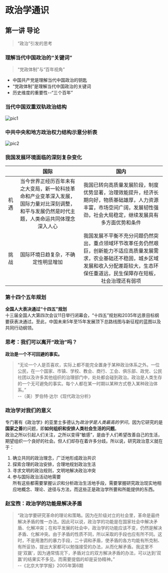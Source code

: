 # 政治学通识  
## 第一讲 导论  
>“政治”引发的思考  
### 理解当代中国政治的“关键词”  
>“党政体制”与“百年视角”  
+ 中国共产党是理解当代中国政治的钥匙  
+ “党政体制”是理解当代中国政治的关键词  
+ 历史维度的重要性--“三个百年”  
### 当代中国双重双轨政治结构  
![pic1](./1.png)  
### 中共中央和地方政治权力结构示意分析表  
![pic2](./2.png)  
### 我国发展环境面临的深刻复杂变化  
||国际|国内|  
| :----: | :----: | :----: |  
|机遇|当今世界正经历百年未有之大变局，新一轮科技革命和产业变革深入发展，国际力量对比深刻调整，和平与发展仍然是时代主题，人类命运共同体理念深入人心|我国已转向高质量发展阶段，制度优势显著，治理效能提升，经济长期向好，物质基础雄厚，人力资源丰富，市场空间广阔，发展韧性强劲，社会大局稳定，继续发展具有多方面优势和条件|  
|挑战|国际环境日趋复杂，不确定性明显增加|我国发展不平衡不充分问题仍然突出，重点领域环节改革任务仍然艰巨，创新能力不适应高质量发展需求，农业基础还不稳固，城乡区域发展和收入分配差距较大，生态环保任重道远，民生保障存在短板，社会治理还有弱项|  
### 第十四个五年规划  
**全国人大表决通过“十四五”规划**  
十三届全国人大第四次会议11日举行闭幕会，“十四五”规划和2035年远景目标纲要获表决通过。至此，中国未来5年至15年发展顶下总路线图与新征程的蓝图以及共同行动纲领。  
### 思考：我们可以离开“政治”吗？  
**政治是一个不可回避的事实。**  
>   “无论一个人是否喜欢，实际上都不能完全置身于某种政治体系之外。一位公民，在一个国家、市镇、学校、教会、商行、工会、俱乐部、政党、公民社团以及许多其他组织的治理部门中，处处都会碰到政治。政治是人类生存的一个无可避免的事实。每个人都在某一时期以某种方式卷入某种政治体系。”  
>--（美）罗伯特·达尔《现代政治分析》  
### 政治学对我们的意义  
专门著有《政治学》的亚里士多德认为*政治学是人类最高的学问*，因为它研究的是**国家之善**的问题，即**如何组织和安排人类社会生活的问题**。  
政治之所以引起人们关注，之所以变得“敏感”，是由于人们希望改善自己的生活，期望组织一个良好的社会。但人们却存在着许多分歧。所以说，研究政治意义就在于：  
1. 确立共同的政治理念，广泛地形成政治共识  
2. 探索合理的政治安排，合理地规划政治生活  
3. 寻求文明的政治规则，文明地解决政治冲突  
4. 参与国际政治活动地需要  
所有这些都需要掌握认识和分析政治生活地手段，需要掌握研究政治现实地相应地概念、理论、途径与方法，而这些正是政治学所要和所能提供的东西。  
### 赵宝煦：政治学的功能是解决矛盾  
>   “政治学要研究革命的理论和策略。因为在阶级对立的社会里，革命是最终解决矛盾的惟一办法。因此可以说，政治学的功能是在国家社会中解决矛盾、化解冲突；在和平发展的社会中，政治学的功能应该不变，仍然是解决矛盾、化解冲突。由于矛盾的性质不同，所以采取的手段也应有所不同。这时，不是用激烈的暴力手段，二十调和矛盾，使矛盾的各方均能有所克制、有所妥协，提出大家都可以勉强接受的办法，从而化解矛盾。我这里不提‘双赢’，因为通常情况下，矛盾对立的双方解决矛盾的办法，可以达到‘双赢’的结果实不多见。而需要提倡的却是妥协精神。”  
>--《北京大学学报》2005年第6期  
